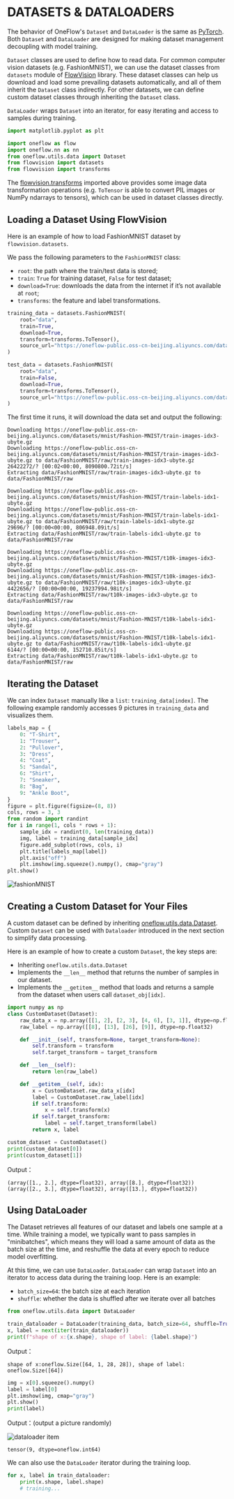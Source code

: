 # DATASETS & DATALOADERS

The behavior of OneFlow's `Dataset` and `DataLoader` is the same as [PyTorch](https://pytorch.org/tutorials/beginner/basics/data_tutorial.html). Both `Dataset` and `DataLoader` are designed for making dataset management decoupling with model training.

`Dataset` classes are used to define how to read data. For common computer vision datasets (e.g. FashionMNIST), we can use the dataset classes from `datasets` module of [FlowVision](https://github.com/Oneflow-Inc/vision) library. These dataset classes can help us download and load some prevailing datasets automatically, and all of them inherit the `Dataset` class indirectly. For other datasets, we can define custom dataset classes through inheriting the `Dataset` class.

`DataLoader` wraps `Dataset` into an iterator, for easy iterating and access to samples during training.

```python
import matplotlib.pyplot as plt

import oneflow as flow
import oneflow.nn as nn
from oneflow.utils.data import Dataset
from flowvision import datasets
from flowvision import transforms
```
The [flowvision.transforms](https://flowvision.readthedocs.io/en/stable/flowvision.transforms.html) imported above provides some image data transformation operations (e.g. `ToTensor` is able to convert PIL images or NumPy ndarrays to tensors), which can be used in dataset classes directly.

## Loading a Dataset Using FlowVision

Here is an example of how to load FashionMNIST dataset by `flowvision.datasets`.

We pass the following parameters to the `FashionMNIST` class:
- `root`: the path where the train/test data is stored;
- `train`: `True` for training dataset, `False` for test dataset;
- `download=True`: downloads the data from the internet if it’s not available at `root`;
- `transforms`: the feature and label transformations.

```python
training_data = datasets.FashionMNIST(
    root="data",
    train=True,
    download=True,
    transform=transforms.ToTensor(),
    source_url="https://oneflow-public.oss-cn-beijing.aliyuncs.com/datasets/mnist/Fashion-MNIST/",
)

test_data = datasets.FashionMNIST(
    root="data",
    train=False,
    download=True,
    transform=transforms.ToTensor(),
    source_url="https://oneflow-public.oss-cn-beijing.aliyuncs.com/datasets/mnist/Fashion-MNIST/",
)
```

The first time it runs, it will download the data set and output the following:

```text
Downloading https://oneflow-public.oss-cn-beijing.aliyuncs.com/datasets/mnist/Fashion-MNIST/train-images-idx3-ubyte.gz
Downloading https://oneflow-public.oss-cn-beijing.aliyuncs.com/datasets/mnist/Fashion-MNIST/train-images-idx3-ubyte.gz to data/FashionMNIST/raw/train-images-idx3-ubyte.gz
26422272/? [00:02<00:00, 8090800.72it/s]
Extracting data/FashionMNIST/raw/train-images-idx3-ubyte.gz to data/FashionMNIST/raw

Downloading https://oneflow-public.oss-cn-beijing.aliyuncs.com/datasets/mnist/Fashion-MNIST/train-labels-idx1-ubyte.gz
Downloading https://oneflow-public.oss-cn-beijing.aliyuncs.com/datasets/mnist/Fashion-MNIST/train-labels-idx1-ubyte.gz to data/FashionMNIST/raw/train-labels-idx1-ubyte.gz
29696/? [00:00<00:00, 806948.09it/s]
Extracting data/FashionMNIST/raw/train-labels-idx1-ubyte.gz to data/FashionMNIST/raw

Downloading https://oneflow-public.oss-cn-beijing.aliyuncs.com/datasets/mnist/Fashion-MNIST/t10k-images-idx3-ubyte.gz
Downloading https://oneflow-public.oss-cn-beijing.aliyuncs.com/datasets/mnist/Fashion-MNIST/t10k-images-idx3-ubyte.gz to data/FashionMNIST/raw/t10k-images-idx3-ubyte.gz
4422656/? [00:00<00:00, 19237994.98it/s]
Extracting data/FashionMNIST/raw/t10k-images-idx3-ubyte.gz to data/FashionMNIST/raw

Downloading https://oneflow-public.oss-cn-beijing.aliyuncs.com/datasets/mnist/Fashion-MNIST/t10k-labels-idx1-ubyte.gz
Downloading https://oneflow-public.oss-cn-beijing.aliyuncs.com/datasets/mnist/Fashion-MNIST/t10k-labels-idx1-ubyte.gz to data/FashionMNIST/raw/t10k-labels-idx1-ubyte.gz
6144/? [00:00<00:00, 152710.85it/s]
Extracting data/FashionMNIST/raw/t10k-labels-idx1-ubyte.gz to data/FashionMNIST/raw
```

## Iterating the Dataset

We can index `Dataset` manually like a `list`: `training_data[index]`.
The following example randomly accesses 9 pictures in `training_data` and visualizes them.

```python
labels_map = {
    0: "T-Shirt",
    1: "Trouser",
    2: "Pullover",
    3: "Dress",
    4: "Coat",
    5: "Sandal",
    6: "Shirt",
    7: "Sneaker",
    8: "Bag",
    9: "Ankle Boot",
}
figure = plt.figure(figsize=(8, 8))
cols, rows = 3, 3
from random import randint
for i in range(1, cols * rows + 1):
    sample_idx = randint(0, len(training_data))
    img, label = training_data[sample_idx]
    figure.add_subplot(rows, cols, i)
    plt.title(labels_map[label])
    plt.axis("off")
    plt.imshow(img.squeeze().numpy(), cmap="gray")
plt.show()
```

![fashionMNIST](./imgs/fashionMNIST.png)

## Creating a Custom Dataset for Your Files

A custom dataset can be defined by inheriting [oneflow.utils.data.Dataset](https://oneflow.readthedocs.io/en/v0.8.1/utils.data.html#oneflow.utils.data.Dataset). Custom `Dataset` can be used with `Dataloader` introduced in the next section to simplify data processing.

Here is an example of how to create a custom `Dataset`, the key steps are:

- Inheriting `oneflow.utils.data.Dataset`
- Implements the `__len__`  method that returns the number of samples in our dataset.
- Implements the `__getitem__` method that loads and returns a sample from the dataset when users call `dataset_obj[idx]`.

```python
import numpy as np
class CustomDataset(Dataset):
    raw_data_x = np.array([[1, 2], [2, 3], [4, 6], [3, 1]], dtype=np.float32)
    raw_label = np.array([[8], [13], [26], [9]], dtype=np.float32)

    def __init__(self, transform=None, target_transform=None):
        self.transform = transform
        self.target_transform = target_transform

    def __len__(self):
        return len(raw_label)

    def __getitem__(self, idx):
        x = CustomDataset.raw_data_x[idx]
        label = CustomDataset.raw_label[idx]
        if self.transform:
            x = self.transform(x)
        if self.target_transform:
            label = self.target_transform(label)
        return x, label

custom_dataset = CustomDataset()
print(custom_dataset[0])
print(custom_dataset[1])
```

Output：

```text
(array([1., 2.], dtype=float32), array([8.], dtype=float32))
(array([2., 3.], dtype=float32), array([13.], dtype=float32))
```

## Using DataLoader

The Dataset retrieves all features of our dataset and labels one sample at a time. While training a model, we typically want to pass samples in "minibatches", which means they will load a same amount of data as the batch size at the time, and reshuffle the data at every epoch to reduce model overfitting.

At this time, we can use `DataLoader`. `DataLoader` can wrap `Dataset` into an iterator to access data during the training loop. Here is an example:

- `batch_size=64`: the batch size at each iteration
- `shuffle`: whether the data is shuffled after we iterate over all batches

```python
from oneflow.utils.data import DataLoader

train_dataloader = DataLoader(training_data, batch_size=64, shuffle=True)
x, label = next(iter(train_dataloader))
print(f"shape of x:{x.shape}, shape of label: {label.shape}")
```

Output：
```text
shape of x:oneflow.Size([64, 1, 28, 28]), shape of label: oneflow.Size([64])
```

```python
img = x[0].squeeze().numpy()
label = label[0]
plt.imshow(img, cmap="gray")
plt.show()
print(label)
```

Output：(output a picture randomly)

![dataloader item](./imgs/dataloader_item.png)

```text
tensor(9, dtype=oneflow.int64)
```

We can also use the `DataLoader` iterator during the training loop.

```python
for x, label in train_dataloader:
    print(x.shape, label.shape)
    # training...
```
